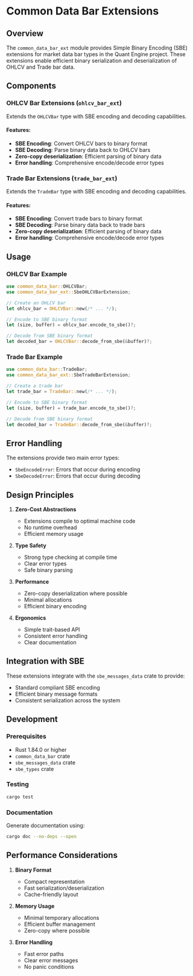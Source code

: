 # Common Data Bar Extensions

## Overview

The `common_data_bar_ext` module provides Simple Binary Encoding (SBE) extensions for market data bar types in the Quant
Engine project. These extensions enable efficient binary serialization and deserialization of OHLCV and Trade bar data.

## Components

### OHLCV Bar Extensions (`ohlcv_bar_ext`)

Extends the `OHLCVBar` type with SBE encoding and decoding capabilities.

#### Features:

- **SBE Encoding**: Convert OHLCV bars to binary format
- **SBE Decoding**: Parse binary data back to OHLCV bars
- **Zero-copy deserialization**: Efficient parsing of binary data
- **Error handling**: Comprehensive encode/decode error types

### Trade Bar Extensions (`trade_bar_ext`)

Extends the `TradeBar` type with SBE encoding and decoding capabilities.

#### Features:

- **SBE Encoding**: Convert trade bars to binary format
- **SBE Decoding**: Parse binary data back to trade bars
- **Zero-copy deserialization**: Efficient parsing of binary data
- **Error handling**: Comprehensive encode/decode error types

## Usage

### OHLCV Bar Example

```rust
use common_data_bar::OHLCVBar;
use common_data_bar_ext::SbeOHLCVBarExtension;

// Create an OHLCV bar
let ohlcv_bar = OHLCVBar::new(/* ... */);

// Encode to SBE binary format
let (size, buffer) = ohlcv_bar.encode_to_sbe()?;

// Decode from SBE binary format
let decoded_bar = OHLCVBar::decode_from_sbe(&buffer)?;
```

### Trade Bar Example

```rust
use common_data_bar::TradeBar;
use common_data_bar_ext::SbeTradeBarExtension;

// Create a trade bar
let trade_bar = TradeBar::new(/* ... */);

// Encode to SBE binary format
let (size, buffer) = trade_bar.encode_to_sbe()?;

// Decode from SBE binary format
let decoded_bar = TradeBar::decode_from_sbe(&buffer)?;
```

## Error Handling

The extensions provide two main error types:

- `SbeEncodeError`: Errors that occur during encoding
- `SbeDecodeError`: Errors that occur during decoding

## Design Principles

1. **Zero-Cost Abstractions**
    - Extensions compile to optimal machine code
    - No runtime overhead
    - Efficient memory usage

2. **Type Safety**
    - Strong type checking at compile time
    - Clear error types
    - Safe binary parsing

3. **Performance**
    - Zero-copy deserialization where possible
    - Minimal allocations
    - Efficient binary encoding

4. **Ergonomics**
    - Simple trait-based API
    - Consistent error handling
    - Clear documentation

## Integration with SBE

These extensions integrate with the `sbe_messages_data` crate to provide:

- Standard compliant SBE encoding
- Efficient binary message formats
- Consistent serialization across the system

## Development

### Prerequisites

- Rust 1.84.0 or higher
- `common_data_bar` crate
- `sbe_messages_data` crate
- `sbe_types` crate

### Testing

```bash
cargo test
```

### Documentation

Generate documentation using:

```bash
cargo doc --no-deps --open
```

## Performance Considerations

1. **Binary Format**
    - Compact representation
    - Fast serialization/deserialization
    - Cache-friendly layout

2. **Memory Usage**
    - Minimal temporary allocations
    - Efficient buffer management
    - Zero-copy where possible

3. **Error Handling**
    - Fast error paths
    - Clear error messages
    - No panic conditions

